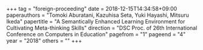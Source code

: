 +++
tag = "foreign-proceeding"
date = 2018-12-15T14:34:58+09:00
paperauthors = "Tomoki Aburatani, Kazuhisa Seta, Yuki Hayashi, Mitsuru Ikeda"
papertitle = "A Semantically Enhanced Learning Environment for Cultivating Meta-thinking Skills"
direction = "DSC Proc. of 26th International Conference on Computers in Education"
pagefrom = "1"
pageend = "4"
year = "2018"
others = ""
+++
